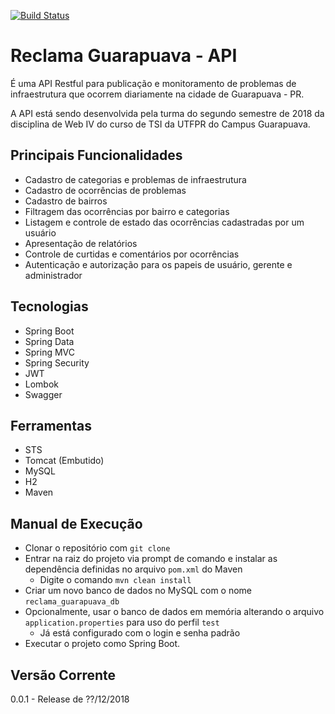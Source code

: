 [![Build Status](https://travis-ci.org/utfpr-gp/reclama-guarapuava-oficial-back.svg?branch=master)](https://travis-ci.org/utfpr-gp/reclama-guarapuava-oficial-back)

# Reclama Guarapuava - API

É uma API Restful para publicação e monitoramento de problemas de infraestrutura que ocorrem diariamente na cidade de Guarapuava - PR.

A API está sendo desenvolvida pela turma do segundo semestre de 2018 da disciplina de Web IV do curso de TSI da UTFPR do Campus Guarapuava.

## Principais Funcionalidades

- Cadastro de categorias e problemas de infraestrutura
- Cadastro de ocorrências de problemas
- Cadastro de bairros
- Filtragem das ocorrências por bairro e categorias
- Listagem e controle de estado das ocorrências cadastradas por um usuário
- Apresentação de relatórios
- Controle de curtidas e comentários por ocorrências
- Autenticação e autorização para os papeis de usuário, gerente e administrador

## Tecnologias

- Spring Boot
- Spring Data
- Spring MVC
- Spring Security
- JWT
- Lombok
- Swagger

## Ferramentas

- STS
- Tomcat (Embutido)
- MySQL
- H2
- Maven

## Manual de Execução

- Clonar o repositório com `git clone`
- Entrar na raiz do projeto via prompt de comando e instalar as dependência definidas no arquivo `pom.xml` do Maven
  - Digite o comando `mvn clean install`
- Criar um novo banco de dados no MySQL com o nome `reclama_guarapuava_db`
- Opcionalmente, usar o banco de dados em memória alterando o arquivo `application.properties` para uso do perfil `test`
  - Já está configurado com o login e senha padrão
- Executar o projeto como Spring Boot.

## Versão Corrente

0.0.1 - Release de ??/12/2018

